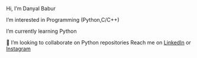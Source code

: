  Hi, I’m Danyal Babur
 
 
 I’m interested in Programming (Python,C/C++)
 
 
 I’m currently learning Python
 
 
💞️ I’m looking to collaborate on Python repositories
 Reach me on [LinkedIn](https://www.linkedin.com/in/danyal-babur-759105257) or [Instagram](https://www.instagram.com/danyalbabur/)

<!---
danyalbabur/danyalbabur is a ✨ special ✨ repository because its `README.md` (this file) appears on your GitHub profile.
You can click the Preview link to take a look at your changes.
--->
